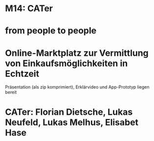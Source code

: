 # M14: CATer
# from people to people
# Online-Marktplatz zur Vermittlung von Einkaufsmöglichkeiten in Echtzeit
Präsentation (als zip komprimiert), Erklärvideo und App-Prototyp liegen bereit
# CATer: Florian Dietsche, Lukas Neufeld, Lukas Melhus, Elisabet Hase
